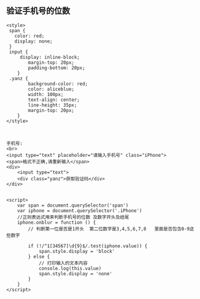 ## 验证手机号的位数

    <style>
     span {
       color: red;
       display: none;
     }
     input {
         display: inline-block;
            margin-top: 20px;
            padding-bottom: 20px;
        }
     .yanz {
            background-color: red;
            color: aliceblue;
            width: 100px;
            text-align: center;
            line-height: 35px;
            margin-top: 20px;
        }
    </style>



    手机号:
    <br>
    <input type="text" placeholder="请输入手机号" class="iPhone">
    <span>格式不正确,请重新输入</span>
    <div>
        <input type="text">
        <div class="yanz">获取验证码</div>
    </div>


    <script>
        var span = document.querySelector('span')
        var iphone = document.querySelector('.iPhone')
        //正则表达式用来判断手机号的位数 及数字开头及结尾
        iphone.onblur = function () {
            // 判断第一位是否是1开头  第二位数字是3,4,5,6,7,8   里面是否包含0-9这些数字

            if (!/^1[34567]\d{9}$/.test(iphone.value)) {
                span.style.display = 'block'
            } else {
                // 打印输入的文本内容
                console.log(this.value)
                span.style.display = 'none'
            }
        }
    </script>
